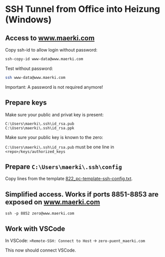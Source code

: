# SSH Tunnel from Office into Heizung (Windows)

## Access to www.maerki.com

Copy ssh-id to allow login without password:
```bash
ssh-copy-id www-data@www.maerki.com
```

Test without password:
```bash
ssh www-data@www.maerki.com
```
Important: A password is not required anymore!

## Prepare keys

Make sure your public and privat key is present:
```
C:\Users\maerki\.ssh\id_rsa.pub
C:\Users\maerki\.ssh\id_rsa.ppk
```

Make sure your public key is known to the zero:

`C:\Users\maerki\.ssh\id_rsa.pub`
must be one line in
`<repo>/keys/authorized_keys`

## Prepare `C:\Users\maerki\.ssh\config`

Copy lines from the template [822_pc-template-ssh-config.txt](822_pc-template-ssh-config.txt).

## Simplified access. Works if ports 8851-8853 are exposed on www.maerki.com

`ssh -p 8852 zero@www.maerki.com`

## Work with VSCode

In VSCode: `>Remote-SSH: Connect to Host` -> `zero-puent_maerki.com`

This now should connect VSCode.
